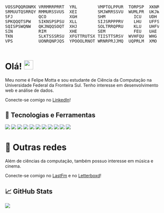 <pre>

VOSSPQQRONMX VRRMRRPRRT  YRL        VMPTOLPPUR  TORPSP  XKNRPRORP                   
SRMUUTQSRRQY RMMURSSVUS  XEI        SMJWRRSSVU  WUMLPR  UKJWQSUUNPQ                 
SFJ          QCO         XGH        SHM           ICU   UDH     OOO                 
SPKQQQTSPW   SIKNSPSPSU  XLL        SIJSRPPPRV    LHU   UFFSRRPSNIR                 
SQISPSWQNW   QKJNQQSOQT  XHJ        SOLTRRQPRU    KLU   UHFVNQTSS                   
SIN          RIM         XHE        SEM           FEU   UAE                         
TKN          SLKTSSSRSU  XFGTTRUTSX TIISTTSRSV  WVHFQU  WHG                         
VPS          UONRQNPJQS  YPOOOLRNOT WRNRPRJJMQ  UQPRLM  XMO                         

</pre>

# Olá! <img src="https://raw.githubusercontent.com/MartinHeinz/MartinHeinz/master/wave.gif" width="30px" height="30px" />

Meu nome é Felipe Motta e sou estudante de Ciência da Computação na Universidade Federal da Fronteira Sul. Tenho interesse em desenvolvimento web e análise de dados. 

Conecte-se comigo no <a href="https://www.linkedin.com/in/felipe-motta-b472a4201/">LinkedIn</a>!

## 🔧 Tecnologias e Ferramentas
![](https://img.shields.io/badge/OS-Linux-informational?style=flat&logo=linux&logoColor=white&color=2bbc8a)
![](https://img.shields.io/badge/OS-macOS-informational?style=flat&logo=apple&logoColor=white&color=2bbc8a)
![](https://img.shields.io/badge/Editor-VSCode-informational?style=flat&logo=visualstudiocode&logoColor=white&color=2bbc8a)
![](https://img.shields.io/badge/Python-informational?style=flat&logo=python&logoColor=white&color=2bbc8a)
![](https://img.shields.io/badge/JavaScript-informational?style=flat&logo=javascript&logoColor=white&color=2bbc8a)
![](https://img.shields.io/badge/C-informational?style=flat&logo=c&logoColor=white&color=2bbc8a)
![](https://img.shields.io/badge/C++-informational?style=flat&logo=c%2B%2B&logoColor=white&color=2bbc8a)
![](https://img.shields.io/badge/Java-informational?style=flat&logo=java&logoColor=white&color=2bbc8a)
![](https://img.shields.io/badge/Swift-informational?style=flat&logo=swift&logoColor=white&color=2bbc8a)
![](https://img.shields.io/badge/React-informational?style=flat&logo=react&logoColor=white&color=2bbc8a)
![](https://img.shields.io/badge/PostgreSQL-informational?style=flat&logo=postgresql&logoColor=white&color=2bbc8a)


# 🛜 Outras redes

Além de ciências da computação, também possuo interesse em música e cinema. 

Conecte-se comigo no <a href="https://www.last.fm/user/feleipmtoat">LastFm</a> e no <a href="https://letterboxd.com/feleipmtoat">Letterboxd</a>!


## &#x1f4c8; GitHub Stats

<a href="https://github.com/felipemtoat/felipemtoat">
  <img align="center" src="https://github-readme-stats.vercel.app/api/top-langs/?username=felipemtoat&hide=java,html,tex&title_color=ffffff&text_color=c9cacc&icon_color=2bbc8a&bg_color=1d1f21&langs_count=3" />
</a>
<!-- <a href="https://github.com/felipemtoat/felipemtoat">
  <img align="center" src="https://github-readme-stats.vercel.app/api?username=felipemtoat&show_icons=true&line_height=27&count_private=true&title_color=ffffff&text_color=c9cacc&icon_color=2bbc8a&bg_color=1d1f21" alt="Martin's GitHub Stats" />
</a> -->

<!-- links to social media icons -->

<!-- icons with padding -->

[1.1]: http://i.imgur.com/tXSoThF.png (twitter icon with padding)
[2.1]: http://i.imgur.com/0o48UoR.png (github icon with padding)

<!-- icons without padding -->

[1.2]: http://i.imgur.com/wWzX9uB.png (twitter icon without padding)
[2.2]: http://i.imgur.com/9I6NRUm.png (github icon without padding)
[3.2]: https://raw.githubusercontent.com/MartinHeinz/MartinHeinz/master/linkedin-3-16.png (LinkedIn icon without padding)


<!-- links to your social media accounts -->

[1]: https://twitter.com/Martin_Heinz_
[2]: https://github.com/MartinHeinz
[3]: https://www.linkedin.com/in/heinz-martin/


<!-- Resources -->
<!-- Icons: https://simpleicons.org/ -->
<!-- GitHub Stats: https://github.com/anuraghazra/github-readme-stats -->
<!-- Emojis: https://emojipedia.org/emoji/ -->
<!-- HTML Emojis: https://www.fileformat.info/index.htm -->
<!-- Shields: https://shields.io/ -->
<!-- Awesome GitHub Profile README: https://github.com/abhisheknaiidu/awesome-github-profile-readme -->
